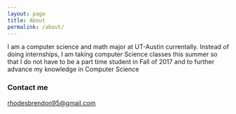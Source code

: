 ```yaml
---
layout: page
title: About
permalink: /about/
---
```



I am a computer science and math major at UT-Austin currentally. Instead of doing internships, I am taking computer Science classes this summer so that I do not have to be a part time student in Fall of 2017 and to further advance my knowledge in Computer Science

### Contact me

[rhodesbrendon95@gmail.com](mailto:rhodesbrendon95@gmail.com)
